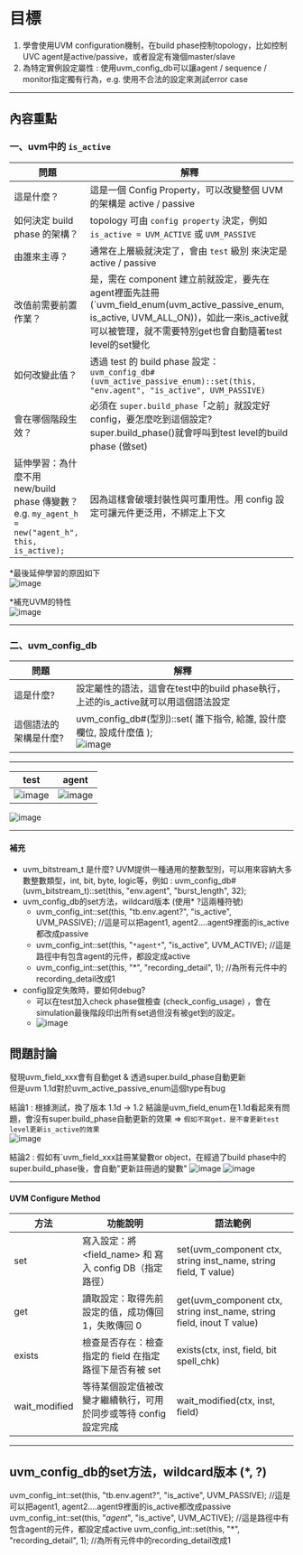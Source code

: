 # 目標
1. 學會使用UVM configuration機制，在build phase控制topology，比如控制UVC agent是active/passive，或者設定有幾個master/slave
2. 為特定實例設定屬性 : 使用uvm_config_db可以讓agent / sequence / monitor指定獨有行為，e.g. 使用不合法的設定來測試error case

---

## 內容重點

### 一、uvm中的 `is_active`
| 問題                                       | 解釋 |
|--------------------------------------------|------|
| 這是什麼？                                      | 這是一個 Config Property，可以改變整個 UVM 的架構是 active / passive |
| 如何決定 build phase 的架構？                   | topology 可由 `config property` 決定，例如 `is_active = UVM_ACTIVE` 或 `UVM_PASSIVE` |
| 由誰來主導？                                    | 通常在上層級就決定了，會由 `test` 級別 來決定是 active / passive |
| 改值前需要前置作業？                            | 是，需在 component 建立前就設定，要先在agent裡面先註冊 (`uvm_field_enum(uvm_active_passive_enum, is_active, UVM_ALL_ON))，如此一來is_active就可以被管理，就不需要特別get也會自動隨著test level的set變化 |
| 如何改變此值？                                  | 透過 test 的 build phase 設定：<br>`uvm_config_db#(uvm_active_passive_enum)::set(this, "env.agent", "is_active", UVM_PASSIVE)` |
| 會在哪個階段生效？                              | 必須在 `super.build_phase`「之前」就設定好 config，要怎麼吃到這個設定?  super.build_phase()就會呼叫到test level的build phase (做set) |
| 延伸學習：為什麼不用 new/build phase 傳變數？ e.g. `my_agent_h = new("agent_h", this, is_active);`  | 因為這樣會破壞封裝性與可重用性。用 config 設定可讓元件更泛用，不綁定上下文 |

*最後延伸學習的原因如下  
![image](https://github.com/user-attachments/assets/2296d9d1-6055-40ba-bb0a-820be9a26403)

*補充UVM的特性  
![image](https://github.com/user-attachments/assets/2d0e2cfe-7962-4604-96cd-bae29b7b1940)

---
### 二、uvm_config_db

| 問題                                       | 解釋 |
|--------------------------------------------|------|
|這是什麼?|設定屬性的語法，這會在test中的build phase執行，上述的is_active就可以用這個語法設定 |
|這個語法的架構是什麼?| uvm_config_db#(型別)::set( 誰下指令, 給誰, 設什麼欄位, 設成什麼值 );<br>![image](https://github.com/user-attachments/assets/8341ba63-2afe-4643-b430-380b40be30c8)|
---
| test                                       | agent |
|--------------------------------------------|------|
|![image](https://github.com/user-attachments/assets/9cbff238-e721-45e4-b8c2-b5cfbdfa6226)|![image](https://github.com/user-attachments/assets/2268f5f0-f597-4834-b643-80741084dbd3)|

![image](https://github.com/user-attachments/assets/3d6045d5-0284-48bd-a45f-e15aeb81bf9e)

---
#### 補充
- uvm_bitstream_t 是什麼? UVM提供一種通用的整數型別，可以用來容納大多數整數類型，int, bit, byte, logic等，例如 : uvm_config_db#(uvm_bitstream_t)::set(this, "env.agent", "burst_length", 32);
- uvm_config_db的set方法，wildcard版本 (使用* ?這兩種符號)
  - uvm_config_int::set(this, "tb.env.agent?", "is_active", UVM_PASSIVE);  //這是可以把agent1, agent2….agent9裡面的is_active都改成passive
  - uvm_config_int::set(this, "`*agent*`", "is_active", UVM_ACTIVE); //這是路徑中有包含agent的元件，都設定成active
  - uvm_config_int::set(this, "*", "recording_detail", 1); //為所有元件中的recording_detail改成1
- config設定失敗時，要如何debug?
  - 可以在test加入check phase做檢查 (check_config_usage) ，會在simulation最後階段印出所有set過但沒有被get到的設定。
  - ![image](https://github.com/user-attachments/assets/3ce82217-c9cc-4f34-a26c-9b42983244cc)

## 問題討論
發現uvm_field_xxx會有自動get & 透過super.build_phase自動更新  
但是uvm 1.1d對於uvm_active_passive_enum這個type有bug

結論1 : 根據測試，換了版本 1.1d -> 1.2
結論是uvm_field_enum在1.1d看起來有問題，會沒有super.build_phase自動更新的效果 => `假如不寫get，是不會更新test level更新is_active的效果`    
![image](https://github.com/user-attachments/assets/8718f71a-cd6a-4bdd-8c58-cb97fb17ad6b)



結論2 : 假如有`uvm_field_xxx註冊某變數or object，在經過了build phase中的super.build_phase後，會自動"更新註冊過的變數"
![image](https://github.com/user-attachments/assets/f2c1ab4c-876c-45a2-9526-890c438bc8b6)
![image](https://github.com/user-attachments/assets/78b86eb0-daf3-4796-a1c0-9b444dc5d4a8)




---
#### UVM Configure Method
|方法  | 功能說明 | 語法範例 |
|---------|------|-----|
|set|寫入設定：將 <field_name> 和 <value> 寫入 config DB（指定路徑）|set(uvm_component ctx, string inst_name, string field, T value)|
|get|讀取設定：取得先前設定的值，成功傳回 1，失敗傳回 0|get(uvm_component ctx, string inst_name, string field, inout T value)|
|exists|檢查是否存在：檢查指定的 field 在指定路徑下是否有被 set|exists(ctx, inst, field, bit spell_chk)|
|wait_modified|等待某個設定值被改變才繼續執行，可用於同步或等待 config 設定完成|wait_modified(ctx, inst, field)|

---
## uvm_config_db的set方法，wildcard版本 (*, ?)
uvm_config_int::set(this, "tb.env.agent?", "is_active", UVM_PASSIVE);  //這是可以把agent1, agent2….agent9裡面的is_active都改成passive
uvm_config_int::set(this, "*agent*", "is_active", UVM_ACTIVE); //這是路徑中有包含agent的元件，都設定成active
uvm_config_int::set(this, "*", "recording_detail", 1); //為所有元件中的recording_detail改成1


